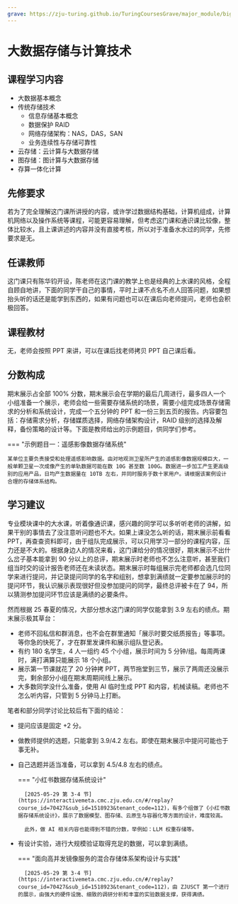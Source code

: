 ```yaml
---
grave: https://zju-turing.github.io/TuringCoursesGrave/major_module/big_data_storage/
---
```


# 大数据存储与计算技术

## 课程学习内容

- 大数据基本概念
- 传统存储技术
    - 信息存储基本概念
    - 数据保护 RAID
    - 网络存储架构：NAS，DAS，SAN
    - 业务连续性与存储可靠性
- 云存储：云计算与大数据存储
- 图存储：图计算与大数据存储
- 存算一体化计算

## 先修要求

若为了完全理解这门课所讲授的内容，或许学过数据结构基础，计算机组成，计算机网络以及操作系统等课程，可能更容易理解，但考虑这门课和通识课比较像，整体比较水，且上课讲述的内容并没有直接考核，所以对于准备水水过的同学，先修要求是无。

## 任课教师

这门课只有陈华钧开设，陈老师在这门课的教学上也是经典的上水课的风格，全程自顾自地讲，下面的同学干自己的事情，平时上课不点名不点人回答问题，如果想抬头听的话还是能学到东西的，如果有问题也可以在课后向老师提问，老师也会积极回答。

## 课程教材

无，老师会按照 PPT 来讲，可以在课后找老师拷贝 PPT 自己课后看。

## 分数构成

期末展示占全部 100% 分数，期末展示会在学期的最后几周进行，最多四人一个小组准备一个展示，老师会给一些需要存储系统的场景，需要小组完成场景存储需求的分析和系统设计，完成一个五分钟的 PPT 和一份三到五页的报告。内容要包括：存储需求分析，存储媒质选择，网络存储架构设计，RAID 级别的选择及解释，备份策略的设计等。下面是教师给出的示例题目，供同学们参考。

=== "示例题目一：遥感影像数据存储系统"

    某单位主要负责接受和处理遥感影响数据。由对地观测卫星所产生的遥感影像数据规模巨大，一般单颗卫星一次成像产生的单轨数据可能在数 10G 甚至数 100G。数据进一步加工产生更高级别的应用产品，日均产生数据量在 10TB 左右，并同时服务于数十家用户。请根据该案例设计合理的存储体系结构。

## 学习建议

专业模块课中的大水课，听着像通识课，感兴趣的同学可以多听听老师的讲解，如果干别的事情去了没注意听问题也不大。如果上课没怎么听的话，期末展示前看看 PPT，再查查资料即可，由于组队完成展示，可以只用学习一部分的课程内容，压力还是不大的。根据身边人的情况来看，这门课给分的情况很好，期末展示不出什么岔子基本能拿到 90 分以上的总评，期末展示时老师也不怎么注意听，甚至我们组当时交的设计报告老师还在未读状态。期末展示时每组展示完老师都会选几位同学来进行提问，并记录提问同学的名字和组别，想拿到满绩就一定要参加展示时的提问环节，我认识展示表现很好但没参加提问的同学，最终总评被卡在了 94，所以猜测参加提问环节应该是满绩的必要条件。

然而根据 25 春夏的情况，大部分想水这门课的同学仅能拿到 3.9 左右的绩点。期末展示极其草台：

- 老师不回私信和群消息，也不会在群里通知「展示时要交纸质报告」等事项。等你急的快死了，才在群里发课件和展示组队登记表。
- 有约 180 名学生，4 人一组约 45 个小组，展示时间为 5 分钟/组。每周两课时，满打满算只能展示 18 个小组。
- 展示第一节课就花了 20 分钟拷 PPT，两节拖堂到三节，展示了两周还没展示完，剩余部分小组在期末周期间线上展示。
- 大多数同学没什么准备，使用 AI 临时生成 PPT 和内容，机械读稿。老师也不怎么听内容，只管到 5 分钟马上打断。

笔者和部分同学讨论比较后有下面的结论：

- 提问应该是固定 +2 分。
- 做教师提供的选题，只能拿到 3.9/4.2 左右。即使在期末展示中提问可能也于事无补。
- 自己选题并适当准备，可以拿到 4.5/4.8 左右的绩点。

    === "小红书数据存储系统设计"

        [2025-05-29 第 3-4 节](https://interactivemeta.cmc.zju.edu.cn/#/replay?course_id=70427&sub_id=1518923&tenant_code=112)，有多个组做了《小红书数据存储系统设计》，展示了数据模型、图存储、云原生与容器化等方面的设计，难度较高。

        此外，做 AI 相关内容也能得到不错的分数，举例如：LLM 权重存储等。

- 有设计实验，进行大规模验证取得充足的数据，可以拿到满绩。

    === "面向高并发镜像服务的混合存储体系架构设计与实践"

        [2025-05-29 第 3-4 节](https://interactivemeta.cmc.zju.edu.cn/#/replay?course_id=70427&sub_id=1518923&tenant_code=112)，由 ZJUSCT 第一个进行的展示，由强大的硬件设施、细致的调研分析和丰富的实验数据支撑，获得满绩。
